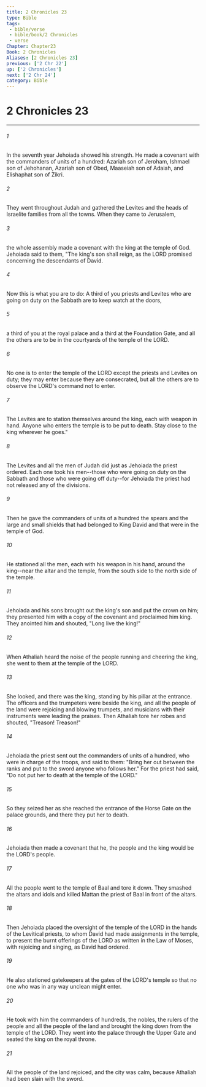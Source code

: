 ```yaml
---
title: 2 Chronicles 23
type: Bible
tags:
 - bible/verse
 - bible/book/2 Chronicles
 - verse
Chapter: Chapter23
Book: 2 Chronicles
Aliases: [2 Chronicles 23]
previous: ['2 Chr 22']
up: ['2 Chronicles']
next: ['2 Chr 24']
category: Bible
---
```

# 2 Chronicles 23

***


###### 1 
In the seventh year Jehoiada showed his strength. He made a covenant with the commanders of units of a hundred: Azariah son of Jeroham, Ishmael son of Jehohanan, Azariah son of Obed, Maaseiah son of Adaiah, and Elishaphat son of Zikri. 

###### 2 
They went throughout Judah and gathered the Levites and the heads of Israelite families from all the towns. When they came to Jerusalem, 

###### 3 
the whole assembly made a covenant with the king at the temple of God. Jehoiada said to them, "The king's son shall reign, as the LORD promised concerning the descendants of David. 

###### 4 
Now this is what you are to do: A third of you priests and Levites who are going on duty on the Sabbath are to keep watch at the doors, 

###### 5 
a third of you at the royal palace and a third at the Foundation Gate, and all the others are to be in the courtyards of the temple of the LORD. 

###### 6 
No one is to enter the temple of the LORD except the priests and Levites on duty; they may enter because they are consecrated, but all the others are to observe the LORD's command not to enter. 

###### 7 
The Levites are to station themselves around the king, each with weapon in hand. Anyone who enters the temple is to be put to death. Stay close to the king wherever he goes." 

###### 8 
The Levites and all the men of Judah did just as Jehoiada the priest ordered. Each one took his men--those who were going on duty on the Sabbath and those who were going off duty--for Jehoiada the priest had not released any of the divisions. 

###### 9 
Then he gave the commanders of units of a hundred the spears and the large and small shields that had belonged to King David and that were in the temple of God. 

###### 10 
He stationed all the men, each with his weapon in his hand, around the king--near the altar and the temple, from the south side to the north side of the temple. 

###### 11 
Jehoiada and his sons brought out the king's son and put the crown on him; they presented him with a copy of the covenant and proclaimed him king. They anointed him and shouted, "Long live the king!" 

###### 12 
When Athaliah heard the noise of the people running and cheering the king, she went to them at the temple of the LORD. 

###### 13 
She looked, and there was the king, standing by his pillar at the entrance. The officers and the trumpeters were beside the king, and all the people of the land were rejoicing and blowing trumpets, and musicians with their instruments were leading the praises. Then Athaliah tore her robes and shouted, "Treason! Treason!" 

###### 14 
Jehoiada the priest sent out the commanders of units of a hundred, who were in charge of the troops, and said to them: "Bring her out between the ranks and put to the sword anyone who follows her." For the priest had said, "Do not put her to death at the temple of the LORD." 

###### 15 
So they seized her as she reached the entrance of the Horse Gate on the palace grounds, and there they put her to death. 

###### 16 
Jehoiada then made a covenant that he, the people and the king would be the LORD's people. 

###### 17 
All the people went to the temple of Baal and tore it down. They smashed the altars and idols and killed Mattan the priest of Baal in front of the altars. 

###### 18 
Then Jehoiada placed the oversight of the temple of the LORD in the hands of the Levitical priests, to whom David had made assignments in the temple, to present the burnt offerings of the LORD as written in the Law of Moses, with rejoicing and singing, as David had ordered. 

###### 19 
He also stationed gatekeepers at the gates of the LORD's temple so that no one who was in any way unclean might enter. 

###### 20 
He took with him the commanders of hundreds, the nobles, the rulers of the people and all the people of the land and brought the king down from the temple of the LORD. They went into the palace through the Upper Gate and seated the king on the royal throne. 

###### 21 
All the people of the land rejoiced, and the city was calm, because Athaliah had been slain with the sword. 
